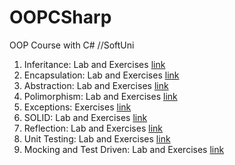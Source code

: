 # OOPCSharp
OOP Course with C# //SoftUni

1. Inferitance: Lab and Exercises [link](https://github.com/kaloyanTry/OOP2021/tree/main/Inheritance)
2. Encapsulation: Lab and Exercises [link](https://github.com/kaloyanTry/OOP2021/tree/main/Encapsulation)
3. Abstraction: Lab and Exercises [link](https://github.com/kaloyanTry/OOP2021/tree/main/Inheritance)
4. Polimorphism: Lab and Exercises [link](https://github.com/kaloyanTry/OOP2021/tree/main/Polimorphism)
5. Exceptions: Exercises [link](https://github.com/kaloyanTry/OOP2021/tree/main/Exceptions)
6. SOLID: Lab and Exercises [link](https://github.com/kaloyanTry/OOP2021/tree/main/Solid)
7. Reflection: Lab and Exercises [link](https://github.com/kaloyanTry/OOP2021/tree/main/Reflection)
8. Unit Testing: Lab and Exercises [link](https://github.com/kaloyanTry/OOP2021/tree/main/UnitTesting)
9. Mocking and Test Driven: Lab and Exercises [link](https://github.com/kaloyanTry/OOP2021/tree/main/MokingTestDriven)
